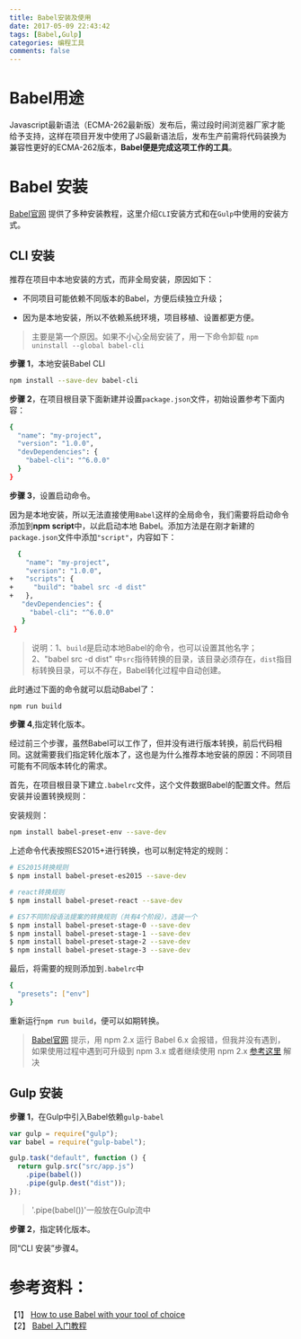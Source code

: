 ```yaml
---
title: Babel安装及使用
date: 2017-05-09 22:43:42
tags: [Babel,Gulp]
categories: 编程工具
comments: false
---
```


# Babel用途

Javascript最新语法（ECMA-262最新版）发布后，需过段时间浏览器厂家才能给予支持，这样在项目开发中使用了JS最新语法后，发布生产前需将代码装换为兼容性更好的ECMA-262版本，**Babel便是完成这项工作的工具**。   

# Babel 安装

[Babel官网](http://babeljs.io/docs/setup/) 提供了多种安装教程，这里介绍`CLI`安装方式和在`Gulp`中使用的安装方式。   

## CLI 安装

推荐在项目中本地安装的方式，而非全局安装，原因如下：   

- 不同项目可能依赖不同版本的Babel，方便后续独立升级；   

- 因为是本地安装，所以不依赖系统环境，项目移植、设置都更方便。   

> 主要是第一个原因。如果不小心全局安装了，用一下命令卸载 `npm uninstall --global babel-cli`   

**步骤 1**，本地安装Babel CLI

```bash
npm install --save-dev babel-cli
```

**步骤 2**，在项目根目录下面新建并设置`package.json`文件，初始设置参考下面内容：

```bash
{
  "name": "my-project",
  "version": "1.0.0",
  "devDependencies": {
    "babel-cli": "^6.0.0"
  }
}
```

**步骤 3**，设置启动命令。   

因为是本地安装，所以无法直接使用`Babel`这样的全局命令，我们需要将启动命令添加到**npm script**中，以此启动本地 Babel。添加方法是在刚才新建的`package.json`文件中添加`"script"`，内容如下：   
 
```bash
  {
    "name": "my-project",
    "version": "1.0.0",
+   "scripts": {
+     "build": "babel src -d dist"
+   },
   "devDependencies": {
     "babel-cli": "^6.0.0"
   }
 }
```

> 说明：1、`build`是启动本地Babel的命令，也可以设置其他名字；2、"babel src -d dist" 中`src`指待转换的目录，该目录必须存在，`dist`指目标转换目录，可以不存在，Babel转化过程中自动创建。   

此时通过下面的命令就可以启动Babel了：   

```bash
npm run build
```

**步骤 4**,指定转化版本。   

经过前三个步骤，虽然Babel可以工作了，但并没有进行版本转换，前后代码相同。这就需要我们指定转化版本了，这也是为什么推荐本地安装的原因：不同项目可能有不同版本转化的需求。    

首先，在项目根目录下建立`.babelrc`文件，这个文件数据Babel的配置文件。然后安装并设置转换规则：   

安装规则：   

```bash
npm install babel-preset-env --save-dev
```

上述命令代表按照ES2015+进行转换，也可以制定特定的规则：

```bash
# ES2015转换规则
$ npm install babel-preset-es2015 --save-dev

# react转换规则
$ npm install babel-preset-react --save-dev

# ES7不同阶段语法提案的转换规则（共有4个阶段），选装一个
$ npm install babel-preset-stage-0 --save-dev 
$ npm install babel-preset-stage-1 --save-dev 
$ npm install babel-preset-stage-2 --save-dev 
$ npm install babel-preset-stage-3 --save-dev 
```

最后，将需要的规则添加到`.babelrc`中   

```bash
{
  "presets": ["env"]
}
```

重新运行`npm run build`，便可以如期转换。

> [Babel官网](http://babeljs.io/docs/setup/) 提示，用 npm 2.x 运行 Babel 6.x 会报错，但我并没有遇到，如果使用过程中遇到可升级到 npm 3.x 或者继续使用 npm 2.x [参考这里](https://docs.npmjs.com/cli/dedupe) 解决

## Gulp 安装

**步骤 1**，在Gulp中引入Babel依赖`gulp-babel`

```js
var gulp = require("gulp");
var babel = require("gulp-babel");

gulp.task("default", function () {
  return gulp.src("src/app.js")
    .pipe(babel())
    .pipe(gulp.dest("dist"));
});
```

> '.pipe(babel())'一般放在Gulp流中

**步骤 2**，指定转化版本。   

同“CLI 安装”步骤4。

# 参考资料：   
【1】 [How to use Babel with your tool of choice](http://babeljs.io/docs/setup/)   
【2】 [Babel 入门教程](http://www.ruanyifeng.com/blog/2016/01/babel.html)   


